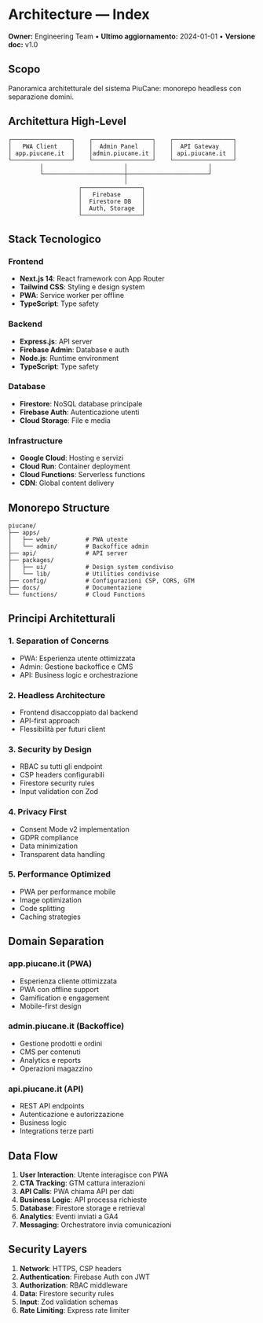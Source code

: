 # Architecture — Index
**Owner:** Engineering Team • **Ultimo aggiornamento:** 2024-01-01 • **Versione doc:** v1.0

## Scopo
Panoramica architetturale del sistema PiuCane: monorepo headless con separazione domini.

## Architettura High-Level

```
┌─────────────────┐    ┌─────────────────┐    ┌─────────────────┐
│   PWA Client    │    │  Admin Panel    │    │  API Gateway    │
│ app.piucane.it  │    │admin.piucane.it │    │ api.piucane.it  │
└─────────────────┘    └─────────────────┘    └─────────────────┘
         │                       │                       │
         └───────────────────────┼───────────────────────┘
                                 │
                    ┌─────────────────┐
                    │   Firebase      │
                    │  Firestore DB   │
                    │  Auth, Storage  │
                    └─────────────────┘
```

## Stack Tecnologico

### Frontend
- **Next.js 14**: React framework con App Router
- **Tailwind CSS**: Styling e design system
- **PWA**: Service worker per offline
- **TypeScript**: Type safety

### Backend
- **Express.js**: API server
- **Firebase Admin**: Database e auth
- **Node.js**: Runtime environment
- **TypeScript**: Type safety

### Database
- **Firestore**: NoSQL database principale
- **Firebase Auth**: Autenticazione utenti
- **Cloud Storage**: File e media

### Infrastructure
- **Google Cloud**: Hosting e servizi
- **Cloud Run**: Container deployment
- **Cloud Functions**: Serverless functions
- **CDN**: Global content delivery

## Monorepo Structure

```
piucane/
├── apps/
│   ├── web/          # PWA utente
│   └── admin/        # Backoffice admin
├── api/              # API server
├── packages/
│   ├── ui/           # Design system condiviso
│   └── lib/          # Utilities condivise
├── config/           # Configurazioni CSP, CORS, GTM
├── docs/             # Documentazione
└── functions/        # Cloud Functions
```

## Principi Architetturali

### 1. Separation of Concerns
- PWA: Esperienza utente ottimizzata
- Admin: Gestione backoffice e CMS
- API: Business logic e orchestrazione

### 2. Headless Architecture
- Frontend disaccoppiato dal backend
- API-first approach
- Flessibilità per futuri client

### 3. Security by Design
- RBAC su tutti gli endpoint
- CSP headers configurabili
- Firestore security rules
- Input validation con Zod

### 4. Privacy First
- Consent Mode v2 implementation
- GDPR compliance
- Data minimization
- Transparent data handling

### 5. Performance Optimized
- PWA per performance mobile
- Image optimization
- Code splitting
- Caching strategies

## Domain Separation

### app.piucane.it (PWA)
- Esperienza cliente ottimizzata
- PWA con offline support
- Gamification e engagement
- Mobile-first design

### admin.piucane.it (Backoffice)
- Gestione prodotti e ordini
- CMS per contenuti
- Analytics e reports
- Operazioni magazzino

### api.piucane.it (API)
- REST API endpoints
- Autenticazione e autorizzazione
- Business logic
- Integrations terze parti

## Data Flow

1. **User Interaction**: Utente interagisce con PWA
2. **CTA Tracking**: GTM cattura interazioni
3. **API Calls**: PWA chiama API per dati
4. **Business Logic**: API processa richieste
5. **Database**: Firestore storage e retrieval
6. **Analytics**: Eventi inviati a GA4
7. **Messaging**: Orchestratore invia comunicazioni

## Security Layers

1. **Network**: HTTPS, CSP headers
2. **Authentication**: Firebase Auth con JWT
3. **Authorization**: RBAC middleware
4. **Data**: Firestore security rules
5. **Input**: Zod validation schemas
6. **Rate Limiting**: Express rate limiter